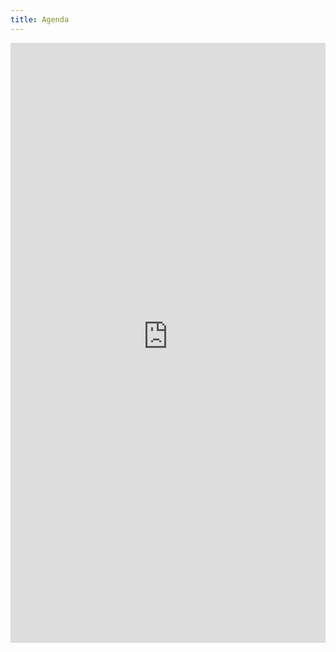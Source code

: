 ```yaml
---
title: Agenda
---
```


<embed src="https://kthsummerschool.github.io/assets/files/KTHSummerSchoolDetailedSchedule.pdf" type="application/pdf" style="width:100%; height:100vw;" />
